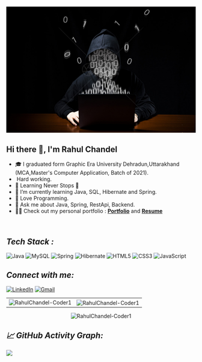 
![alt README header](https://raw.githubusercontent.com/dahhd/dahhd/master/assert/my_header_.png)

## Hi there 👋, l'm Rahul Chandel
- 🎓 I graduated form Graphic Era University Dehradun,Uttarakhand (MCA,Master's Computer Application, Batch of 2021).
-  <img width="16" src="https://about.gitlab.com/images/blogimages/GitLab-Dev.png" alt="" /> Hard working.
-  🌱 Learning Never Stops 🚀
-  🌱 I’m currently learning Java, SQL, Hibernate and Spring.
-  🌱 Love Programming.
-  🌱  Ask me about Java, Spring, RestApi, Backend. 
- 👨‍💻 Check out my personal portfolio : **<a href="https://rahulchandel-coder1.github.io/" target="_blank">Portfolio</a>** and **<a href="https://github.com/RahulChandel-Coder1/Rahul_Chandel_Resume" target="_blank">Resume</a>**

<br>



<!-- <h3 align="left"><i>Web Tech Stack :</i></h3> -->
<h2 align="left"><i>Tech Stack :</i></h2>
<div align="left">
<!-- <img alt="Java" src="https://img.shields.io/badge/java-%23ED8B00.svg?style=for-the-badge&logo=java&logoColor=white"/> -->
<img alt="Java" src="https://img.shields.io/badge/java-f89820.svg?style=for-the-badge&logo=java&logoColor=white"/>
<img alt="MySQL" src="https://img.shields.io/badge/MySql-00758f?style=for-the-badge&logo=mysql&logoColor=white"/>
<img alt="Spring" src="https://img.shields.io/badge/spring-%f6b9ad.svg?style=for-the-badge&logo=spring&logoColor=white"/>
<img alt="Hibernate" src="https://img.shields.io/badge/Hibernate-716a47.svg?style=for-the-badge&logo=hibernate&logoColor=white"/>
<img alt="HTML5" src="https://img.shields.io/badge/html5-%23E34F26.svg?style=for-the-badge&logo=html5&logoColor=white"/>
<img alt="CSS3" src="https://img.shields.io/badge/css3-%231572B6.svg?style=for-the-badge&logo=css3&logoColor=white"/> 
<img alt="JavaScript" src="https://img.shields.io/badge/javascript-%23323330.svg?style=for-the-badge&logo=javascript&logoColor=%23F7DF1E"/>
</div>


<!-- <h3 align="left">Connect with me:</h3> -->
<h2 align="left"><i>Connect with me:</i></h2>
<div align="left">
  <a href="https://www.linkedin.com/in/rahul-chandel-16323619b/"><img alt="LinkedIn" src="https://img.shields.io/badge/linkedin-%230077B5.svg?style=for-the-badge&logo=linkedin&logoColor=white"/></a>
  <a href="mailto:rahulchandel2824@gmail.com@gmail.com"><img alt="Gmail" src="https://img.shields.io/badge/Gmail-D14836?style=for-the-badge&logo=gmail&logoColor=white"/></a>
  
</div>


<table>
  <tr>
    <td><img src="https://github-readme-stats.vercel.app/api?username=RahulChandel-Coder1&show_icons=true&theme=dark&locale=en" alt="RahulChandel-Coder1" /></td>
    <td><img align="center" src="https://github-readme-streak-stats.herokuapp.com/?user=RahulChandel-Coder1&theme=dark" alt="RahulChandel-Coder1" /></td>
  
  </tr>
</table>



<div align="center">
  <img src="https://github-readme-stats.vercel.app/api/top-langs?username=RahulChandel-Coder1&show_icons=true&theme=dark&locale=en&layout=compact" alt="RahulChandel-Coder1" />
  </div>
<!--   GitHub stats graph -->
<h2 align="left"><i>📈 GitHub Activity Graph:</i></h2>
   <img src="https://activity-graph.herokuapp.com/graph?username=RahulChandel-Coder1&theme=github" />
